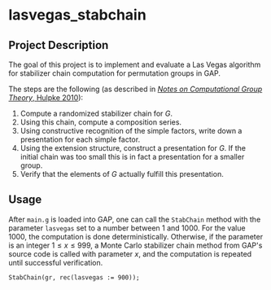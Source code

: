 # lasvegas_stabchain

## Project Description

The goal of this project is to implement and evaluate a Las Vegas algorithm for stabilizer chain computation for permutation groups in GAP.

The steps are the following (as described in [_Notes on Computational Group Theory_, Hulpke 2010](https://www.math.colostate.edu/~hulpke/CGT/cgtnotes.pdf)):

1. Compute a randomized stabilizer chain for $G$.
2. Using this chain, compute a composition series.
3. Using constructive recognition of the simple factors, write down a presentation for each simple factor.
4. Using the extension structure, construct a presentation for $G$. If the initial chain was too small this is in fact a presentation for a smaller group.
5. Verify that the elements of $G$ actually fulfill this presentation.

## Usage

After `main.g` is loaded into GAP, one can call the `StabChain` method with the parameter `lasvegas` set to a number between 1 and 1000. For the value 1000, the computation is done deterministically. Otherwise, if the parameter is an integer $1 \le x \le 999$, a Monte Carlo stabilizer chain method from GAP's source code is called with parameter $x$, and the computation is repeated until successful verification.

```
StabChain(gr, rec(lasvegas := 900));
```